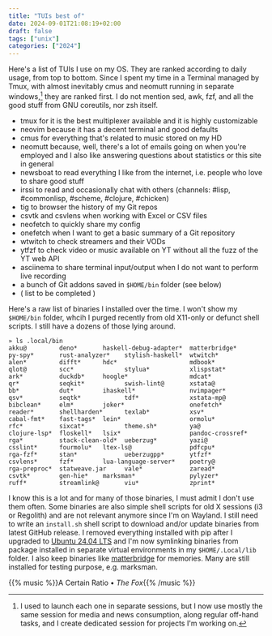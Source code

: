 ```yaml
---
title: "TUIs best of"
date: 2024-09-01T21:08:19+02:00
draft: false
tags: ["unix"]
categories: ["2024"]
---
```


Here's a list of TUIs I use on my OS. They are ranked according to daily usage, from top to bottom. Since I spent my time in a Terminal managed by Tmux, with almost inevitably cmus and neomutt running in separate windows,[^1] they are ranked first. I do not mention sed, awk, fzf, and all the good stuff from GNU coreutils, nor zsh itself.

- tmux for it is the best multiplexer available and it is highly customizable
- neovim because it has a decent terminal and good defaults
- cmus for everything that's related to music stored on my HD
- neomutt because, well, there's a lot of emails going on when you're employed and I also like answering questions about statistics or this site in general
- newsboat to read everything I like from the internet, i.e. people who love to share good stuff
- irssi to read and occasionally chat with others (channels: #lisp, #commonlisp, #scheme, #clojure, #chicken)
- tig to browser the history of my Git repos
- csvtk and csvlens when working with Excel or CSV files
- neofetch to quickly share my config
- onefetch when I want to get a basic summary of a Git repository
- wtwitch to check streamers and their VODs
- ytfzf to check video or music available on YT without all the fuzz of the YT web API
- asciinema to share terminal input/output when I do not want to perform live recording
- a bunch of Git addons saved in `$HOME/bin` folder (see below)
- ( list to be completed )

Here's a raw list of binaries I installed over the time. I won't show my `$HOME/bin` folder, whcih I purged recently from old X11-only or defunct shell scripts. I still have a dozens of those lying around.

```shell
» ls .local/bin
akku@         deno*       haskell-debug-adapter*  matterbridge*     py-spy*       rust-analyzer*    stylish-haskell*  wtwitch*
alen*         difft*      hdc*                    mdbook*           qlot@         scc*              stylua*           xlispstat*
ark*          duckdb*     hoogle*                 mdcat*            qr*           seqkit*           swish-lint@       xstata@
bb*           dut*        ihaskell*               nvimpager*        qsv*          seqtk*            tdf*              xstata-mp@
bibclean*     elm*        joker*                  onefetch*         reader*       shellharden*      texlab*           xsv*
cabal-fmt*    fast-tags*  lein*                   ormolu*           rfc*          sixcat*           theme.sh*         ya@
clojure-lsp*  floskell*   lsix*                   pandoc-crossref*  rga*          stack-clean-old*  ueberzug*         yazi@
csslint*      fourmolu*   ltex-ls@                pdfcpu*           rga-fzf*      stan*             ueberzugpp*       ytfzf*
csvlens*      fzf*        lua-language-server*    poetry@           rga-preproc*  statweave.jar     vale*             zaread*
csvtk*        gen-hie*    marksman*               pylyzer*          ruff*         streamlink@       viu*              zprint*
```

I know this is a lot and for many of those binaries, I must admit I don't use them often. Some binaries are also simple shell scripts for old X sessions (i3 or Regolith) and are not relevant anymore since I'm on Wayland. I still need to write an `install.sh` shell script to download and/or update binaries from latest GitHub release. I removed everything installed with pip after I upgraded to [Ubuntu 24.04 LTS](post/ubuntu-24.04/) and I'm now symlinking binaries from package installed in separate virtual environments in my `$HOME/.Local/lib` folder. I also keep binaries like [matterbridge](/micro/2021-06-18-13-05-36/) for memories. Many are still installed for testing purpose, e.g. marksman.

{{% music %}}A Certain Ratio • _The Fox_{{% /music %}}

[^1]: I used to launch each one in separate sessions, but I now use mostly the same session for media and news consumption, along regular off-hand tasks, and I create dedicated session for projects I'm working on.
